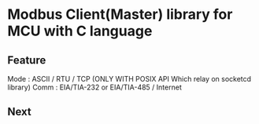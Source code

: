 # Modbus Client(Master) library for MCU with C language 

## Feature

Mode : ASCII / RTU / TCP (ONLY WITH POSIX API Which relay on socketcd library)
Comm : EIA/TIA-232 or EIA/TIA-485 / Internet 

## Next



